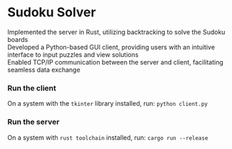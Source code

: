 # Sudoku Solver
Implemented the server in Rust, utilizing backtracking to solve the Sudoku boards  
Developed a Python-based GUI client, providing users with an intuitive interface to input puzzles and view solutions  
Enabled TCP/IP communication between the server and client, facilitating seamless data exchange  
### Run the client
On a system with the `tkinter` library installed, run:
`python client.py`
### Run the server
On a system with `rust toolchain` installed, run:
`cargo run --release`

